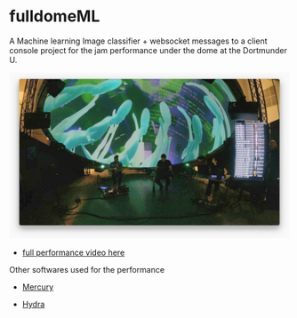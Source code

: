 # fulldomeML
A Machine learning Image classifier + websocket messages to a client console project for the jam performance under the dome at the Dortmunder U.

![alt text](https://github.com/Koproduktionslabor/fulldomeML/blob/main/WhatsApp%20Image%202023-10-09%20at%203.35.07%20PM.jpeg?raw=true)

- [full performance video here](https://youtu.be/7GY1O3cRPAc?si=kbxZzj-5ylWYD1W_)

Other softwares used for the performance

- [Mercury](https://mercury-playground.pages.dev/)

- [Hydra](https://hydra.ojack.xyz/)
